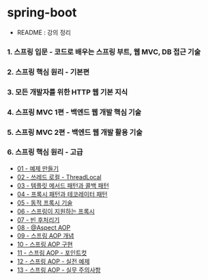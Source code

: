 # spring-boot

- README : 강의 정리

### 1. 스프링 입문 - 코드로 배우는 스프링 부트, 웹 MVC, DB 접근 기술

### 2. 스프링 핵심 원리 - 기본편

### 3. 모든 개발자를 위한 HTTP 웹 기본 지식

### 4. 스프링 MVC 1편 - 백엔드 웹 개발 핵심 기술

### 5. 스프링 MVC 2편 - 백엔드 웹 개발 활용 기술

### 6. 스프링 핵심 원리 - 고급

- <a href="">01 - 예제 만들기</a>
- <a href="">02 - 쓰레드 로컬 - ThreadLocal</a>
- <a href="">03 - 템플릿 메서드 패턴과 콜백 패턴</a>
- <a href="">04 - 프록시 패턴과 테코레이터 패턴</a>
- <a href="">05 - 동적 프록시 기술</a>
- <a href="">06 - 스프링이 지원하는 프록시</a>
- <a href="">07 - 빈 후처리기</a>
- <a href="">08 - @Aspect AOP</a>
- <a href="">09 - 스프링 AOP 개념</a>
- <a href="">10 - 스프링 AOP 구현</a>
- <a href="">11 - 스프링 AOP - 포인트컷</a>
- <a href="">12 - 스프링 AOP - 실전 예제</a>
- <a href="">13 - 스프링 AOP - 실무 주의사항</a>
